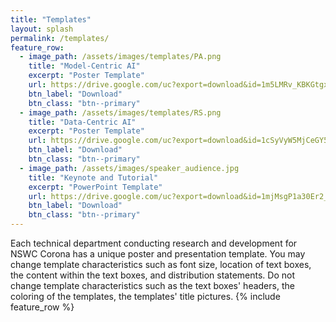 ```yaml
---
title: "Templates"
layout: splash
permalink: /templates/
feature_row:
  - image_path: /assets/images/templates/PA.png
    title: "Model-Centric AI"
    excerpt: "Poster Template"
    url: https://drive.google.com/uc?export=download&id=1m5LMRv_KBKGtgxLGq5x40kMXmWp-dPtW
    btn_label: "Download"
    btn_class: "btn--primary"
  - image_path: /assets/images/templates/RS.png
    title: "Data-Centric AI"
    excerpt: "Poster Template"
    url: https://drive.google.com/uc?export=download&id=1cSyVyW5MjCeGY5lZHxahnMjcvv6dCQZy
    btn_label: "Download"
    btn_class: "btn--primary"
  - image_path: /assets/images/speaker_audience.jpg
    title: "Keynote and Tutorial"
    excerpt: "PowerPoint Template"
    url: https://drive.google.com/uc?export=download&id=1mjMsgP1a30Er2_-ASdMzaxVOtbQ_NZAJ
    btn_label: "Download"
    btn_class: "btn--primary"
---
```

Each technical department conducting research and development for NSWC Corona has a unique poster and presentation template. You may change template characteristics such  as font size, location of text boxes, the content within the text boxes, and distribution statements. Do not change template characteristics such as the text boxes' headers, the coloring of the templates, the templates' title pictures.
{% include feature_row %}
